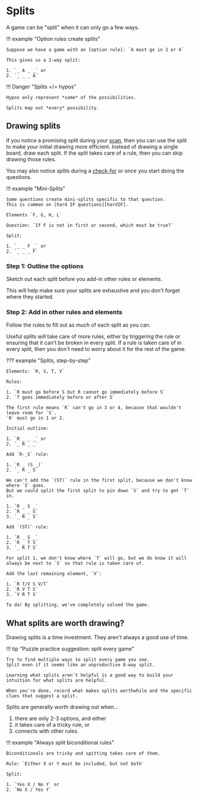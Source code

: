 # Splits

A game can be "split" when it can only go a few ways.

!!! example "Option rules create splits"

    Suppose we have a game with an [option rule]: `A must go in 2 or 4`

    This gives us a 2-way split:

    1. `_ A _ _` or
    2. `_ _ _ A`

!!! Danger "Splits =/= hypos"

    Hypos only represent *some* of the possibilities.

    Splits map out *every* possibility.

## Drawing splits

If you notice a promising split during your [scan], then you can use the split to make your initial drawing more efficient.
Instead of drawing a single board, draw each split.
If the split takes care of a rule, then you can skip drawing those rules.

You may also notice splits during a [check-for] or once you start doing the questions.

!!! example "Mini-Splits"

    Some questions create mini-splits specific to that question.
    This is common on [hard IF questions][hardIF].

    Elements `F, G, H, L`

    Question: `If F is not in first or second, which must be true?`

    Split:

    1. `_ _ F _` or
    2. `_ _ _ F`

### Step 1: Outline the options

Sketch out each split before you add-in other rules or elements.

This will help make sure your splits are exhaustive and you don't forget where they started.

### Step 2: Add in other rules and elements

Follow the rules to fill out as much of each split as you can.

Useful splits will take care of more rules, either by triggering the rule or ensuring that it can't be broken in every split. If a rule is taken care of in every split, then you don't need to worry about it for the rest of the game.

??? example "Splits, step-by-step"

    Elements: `R, S, T, V`

    Rules:
    
    1. `R must go before S but R cannot go immediately before S`
    2. `T goes immediately before or after S`

    The first rule means `R` can't go in 3 or 4, because that wouldn't leave room for `S`.
    `R` must go in 1 or 2.

    Initial outline:

    1. `R _ _ _` or
    2. `_ R _ _`

    Add `R-_S` rule:

    1. `R _ (S _)`
    2. `_ R _ S`

    We can't add the `(ST)` rule in the first split, because we don't know where `S` goes.
    But we could split the first split to pin down `S` and try to get `T` in.

    1. `R _ S _`
    2. `R _ _ S`
    3. `_ R _ S`

    Add `(ST)` rule:

    1. `R _ S _`
    2. `R _ T S`
    3. `_ R T S`

    For split 1, we don't know where `T` will go, but we do know it will always be next to `S` so that rule is taken care of.

    Add the last remaining element, `V`:

    1. `R T/V S V/T`
    2. `R V T S`
    3. `V R T S`

    Ta da! By splitting, we've completely solved the game.

## What splits are worth drawing?

Drawing splits is a time investment.
They aren't always a good use of time.

!!! tip "Puzzle practice suggestion: split every game"

    Try to find multiple ways to split every game you see. 
    Split even if it seems like an unproductive 8-way split.

    Learning what splits aren't helpful is a good way to build your intuition for what splits are helpful.

    When you're done, record what makes splits worthwhile and the specific clues that suggest a split.

Splits are generally worth drawing out when...

1. there are only 2-3 options, and either
2. it takes care of a tricky rule, or
3. connects with other rules.

!!! example "Always split biconditional rules"

    Biconditionals are tricky and spitting takes care of them.

    Rule: `Either X or Y must be included, but not both`

    Split:

    1. `Yes X / No Y` or
    2. `No X / Yes Y`

[hardIF]: ../points/questions.md#hard-if
[option rule]: ../points/questions.md#option
[Biconditional rule]: ../points/questions.md#iconditional
[scan]: draw.md#step-1-scan-scan
[check-for]: draw.md#step-3-check-check
